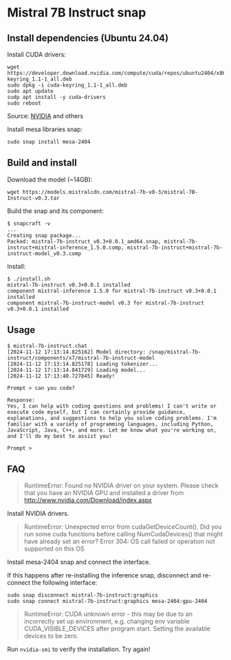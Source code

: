 # Mistral 7B Instruct snap

## Install dependencies (Ubuntu 24.04)

Install CUDA drivers:
```shell
wget https://developer.download.nvidia.com/compute/cuda/repos/ubuntu2404/x86_64/cuda-keyring_1.1-1_all.deb
sudo dpkg -i cuda-keyring_1.1-1_all.deb
sudo apt update
sudp apt install -y cuda-drivers
sudo reboot
```
Source: [NVIDIA](https://docs.nvidia.com/cuda/cuda-installation-guide-linux/index.html#ubuntu) and others

Install mesa libraries snap:
```shell
sudo snap install mesa-2404
```

## Build and install

Download the model (~14GB):
```shell
wget https://models.mistralcdn.com/mistral-7b-v0-3/mistral-7B-Instruct-v0.3.tar
```

Build the snap and its component:
```console
$ snapcraft -v
...
Creating snap package...                                                                                                     
Packed: mistral-7b-instruct_v0.3+0.0.1_amd64.snap, mistral-7b-instruct+mistral-inference_1.5.0.comp, mistral-7b-instruct+mistral-7b-instruct-model_v0.3.comp  
```

Install: 
```console
$ ./install.sh
mistral-7b-instruct v0.3+0.0.1 installed
component mistral-inference 1.5.0 for mistral-7b-instruct v0.3+0.0.1 installed
component mistral-7b-instruct-model v0.3 for mistral-7b-instruct v0.3+0.0.1 installed
```

## Usage

```console
$ mistral-7b-instruct.chat 
[2024-11-12 17:13:14.825162] Model directory: /snap/mistral-7b-instruct/components/x7/mistral-7b-instruct-model
[2024-11-12 17:13:14.825178] Loading tokenizer... 
[2024-11-12 17:13:14.841729] Loading model... 
[2024-11-12 17:13:40.727845] Ready!

Prompt > can you code?

Response: 
Yes, I can help with coding questions and problems! I can't write or execute code myself, but I can certainly provide guidance, explanations, and suggestions to help you solve coding problems. I'm familiar with a variety of programming languages, including Python, JavaScript, Java, C++, and more. Let me know what you're working on, and I'll do my best to assist you!

Prompt > 
```

## FAQ
> RuntimeError: Found no NVIDIA driver on your system. Please check that you have an NVIDIA GPU and installed a driver from http://www.nvidia.com/Download/index.aspx

Install NVIDIA drivers.


> RuntimeError: Unexpected error from cudaGetDeviceCount(). Did you run some cuda functions before calling NumCudaDevices() that might have already set an error? Error 304: OS call failed or operation not supported on this OS

Install mesa-2404 snap and connect the interface.

If this happens after re-installing the inference snap, disconnect and re-connect the following interface:
```shell
sudo snap disconnect mistral-7b-instruct:graphics
sudo snap connect mistral-7b-instruct:graphics mesa-2404:gpu-2404
```

> RuntimeError: CUDA unknown error - this may be due to an incorrectly set up environment, e.g. changing env variable CUDA_VISIBLE_DEVICES after program start. Setting the available devices to be zero.

Run `nvidia-smi` to verify the installation.
Try again!
